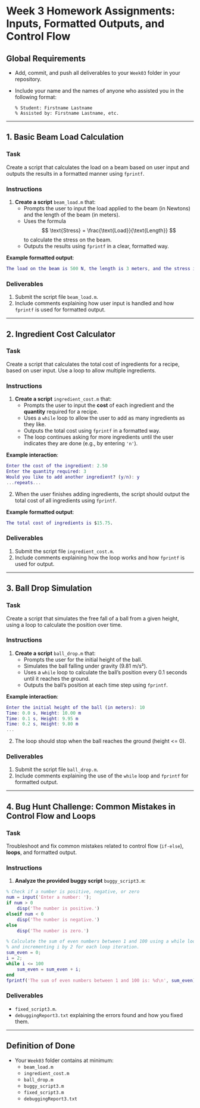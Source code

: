 # Week 3 Homework Assignments: Inputs, Formatted Outputs, and Control Flow

## Global Requirements

* Add, commit, and push all deliverables to your `Week03` folder in your repository.
* Include your name and the names of anyone who assisted you in the following format:

      % Student: Firstname Lastname
      % Assisted by: Firstname Lastname, etc.

---

## 1. Basic Beam Load Calculation

### Task

Create a script that calculates the load on a beam based on user input and outputs the results in a formatted manner using `fprintf`.

### Instructions

1. **Create a script** `beam_load.m` that:
    - Prompts the user to input the load applied to the beam (in Newtons) and the length of the beam (in meters).
    - Uses the formula $$ \text{Stress} = \frac{\text{Load}}{\text{Length}} $$ to calculate the stress on the beam.
    - Outputs the results using `fprintf` in a clear, formatted way.

**Example formatted output**:
```matlab
The load on the beam is 500 N, the length is 3 meters, and the stress is 166.67 N/m.
```

### Deliverables

1. Submit the script file `beam_load.m`.
2. Include comments explaining how user input is handled and how `fprintf` is used for formatted output.

<!-- NOTE: 
- Good use of numeric input from the user and a straightforward formula. 
- This matches Week 3’s emphasis on input() and fprintf().
-->

---

## 2. Ingredient Cost Calculator

### Task

Create a script that calculates the total cost of ingredients for a recipe, based on user input. Use a loop to allow multiple ingredients.

### Instructions

1. **Create a script** `ingredient_cost.m` that:
   - Prompts the user to input the **cost** of each ingredient and the **quantity** required for a recipe.
   - Uses a `while` loop to allow the user to add as many ingredients as they like.
   - Outputs the total cost using `fprintf` in a formatted way.
   - The loop continues asking for more ingredients until the user indicates they are done (e.g., by entering `'n'`).

**Example interaction**:
```matlab
Enter the cost of the ingredient: 2.50
Enter the quantity required: 3
Would you like to add another ingredient? (y/n): y
...repeats...
```

2. When the user finishes adding ingredients, the script should output the total cost of all ingredients using `fprintf`.

**Example formatted output**:
```matlab
The total cost of ingredients is $15.75.
```

### Deliverables

1. Submit the script file `ingredient_cost.m`.
2. Include comments explaining how the loop works and how `fprintf` is used for output.

<!-- NOTE:
- This matches the “while loop + user input” concept from the lecture. 
- Encourages user to keep adding ingredients, then display total with formatted output.
-->

---

## 3. Ball Drop Simulation

### Task

Create a script that simulates the free fall of a ball from a given height, using a loop to calculate the position over time.

### Instructions

1. **Create a script** `ball_drop.m` that:
   - Prompts the user for the initial height of the ball.
   - Simulates the ball falling under gravity (9.81 m/s²).
   - Uses a `while` loop to calculate the ball’s position every 0.1 seconds until it reaches the ground.
   - Outputs the ball’s position at each time step using `fprintf`.

**Example interaction**:
```matlab
Enter the initial height of the ball (in meters): 10
Time: 0.0 s, Height: 10.00 m
Time: 0.1 s, Height: 9.95 m
Time: 0.2 s, Height: 9.80 m
...
```

2. The loop should stop when the ball reaches the ground (height <= 0).

### Deliverables

1. Submit the script file `ball_drop.m`.
2. Include comments explaining the use of the `while` loop and `fprintf` for formatted output.

---

## 4. Bug Hunt Challenge: Common Mistakes in Control Flow and Loops

### Task

Troubleshoot and fix common mistakes related to control flow (`if-else`), **loops**, and formatted output.

### Instructions

1. **Analyze the provided buggy script** `buggy_script3.m`:

```matlab
% Check if a number is positive, negative, or zero
num = input('Enter a number: ');
if num > 0
    disp('The number is positive.')
elseif num < 0
    disp('The number is negative.')
else
    disp('The number is zero.')

% Calculate the sum of even numbers between 1 and 100 using a while loop
% and incrementing i by 2 for each loop iteration.
sum_even = 0;
i = 2;
while i <= 100
    sum_even = sum_even + i;
end
fprintf('The sum of even numbers between 1 and 100 is: %d\n', sum_even);
```

### Deliverables
- `fixed_script3.m`.
- `debuggingReport3.txt` explaining the errors found and how you fixed them.

---

## Definition of Done
- Your `Week03` folder contains at minimum:
  * `beam_load.m`
  * `ingredient_cost.m`
  * `ball_drop.m`
  * `buggy_script3.m`
  * `fixed_script3.m`
  * `debuggingReport3.txt`

